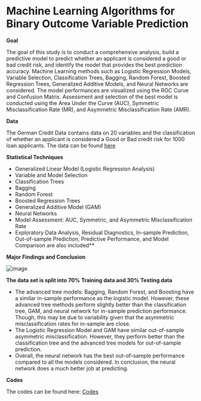 # Machine Learning Algorithms for Binary Outcome Variable Prediction

**Goal**

The goal of this study is to conduct a comprehensive analysis, build a predictive model to predict whether an applicant is considered a good or bad credit risk, and identify the model that provides the best prediction accuracy. Machine Learning methods such as Logistic Regression Models, Variable Selection, Classification Trees, Bagging, Random Forest, Boosted Regression Trees, Generalized Additive Models, and Neural Networks are considered. The model performances are visualized using the ROC Curve and Confusion Matrix. Assessment and selection of the best model is conducted using the Area Under the Curve (AUC), Symmetric Misclassification Rate (MR), and Asymmetric Misclassification Rate (AMR).


**Data**

The German Credit Data contains data on 20 variables and the classification of whether an applicant is considered a Good or Bad credit risk for 1000 loan applicants. The data can be found [here](https://archive.ics.uci.edu/dataset/144/statlog+german+credit+data)

**Statistical Techniques**

* Generalized Linear Model (Logistic Regression Analysis)
* Variable and Model Selection 
* Classification Trees
* Bagging
* Random Forest
* Boosted Regression Trees
* Generalized Additive Model (GAM)
* Neural Networks
* Model Assessment: AUC, Symmetric, and Asymmetric Misclassification Rate
* Exploratory Data Analysis, Residual Diagnostics, In-sample Prediction, Out-of-sample Prediction, Predictive Performance, and Model Comparison are also included**


**Major Findings and Conclusion**

![image](https://github.com/saidatsanni/Machine-Learning-Algorithms-for-Binary-Outcome-Variable/assets/139437600/1287ab25-5c90-4910-89c2-09858bc04aa4)

**The data set is split into 70% Training data and 30% Testing data**

* The advanced tree models: Bagging, Random Forest, and Boosting have a similar in-sample performance as the logistic model. However, these advanced tree methods perform slightly better than the classification tree, GAM, and neural network for in-sample prediction performance. Though, this may be due to variability given that the asymmetric misclassification rates for in-sample are close.
* The Logistic Regression Model and GAM have similar out-of-sample asymmetric misclassification. However, they perform better than the classification tree and the advanced tree models for out-of-sample prediction.
* Overall, the neural network has the best out-of-sample performance compared to all the models considered. In conclusion, the neural network does a much better job at predicting.


**Codes**

The codes can be found here: [Codes](https://github.com/saidatsanni/Machine-Learning-Algorithms-for-Binary-Outcome-Variable/blob/70dae7183498538339b5226bc7ade664231d3845/Main/Machine%20Learning%20on%20Binary_German%20Credit%20Data.R)
